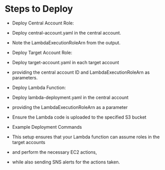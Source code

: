 # Steps to Deploy

- Deploy Central Account Role:

- Deploy central-account.yaml in the central account.
  
- Note the LambdaExecutionRoleArn from the output.
  
- Deploy Target Account Role:

- Deploy target-account.yaml in each target account
  
- providing the central account ID and LambdaExecutionRoleArn as parameters.
  
- Deploy Lambda Function:

- Deploy lambda-deployment.yaml in the central account
- providing the LambdaExecutionRoleArn as a parameter
- Ensure the Lambda code is uploaded to the specified S3 bucket
- Example Deployment Commands
- This setup ensures that your Lambda function can assume roles in the target accounts 
- and perform the necessary EC2 actions, 
- while also sending SNS alerts for the actions taken.
